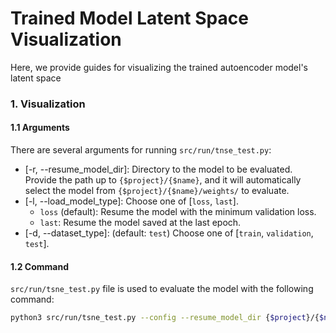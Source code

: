 # Trained Model Latent Space Visualization
Here, we provide guides for visualizing the trained autoencoder model's latent space

### 1. Visualization
#### 1.1 Arguments
There are several arguments for running `src/run/tnse_test.py`:
* [-r, --resume_model_dir]: Directory to the model to be evaluated. Provide the path up to `{$project}/{$name}`, and it will automatically select the model from `{$project}/{$name}/weights/` to evaluate.
* [-l, --load_model_type]: Choose one of [`loss`, `last`].
    * `loss` (default): Resume the model with the minimum validation loss.
    * `last`: Resume the model saved at the last epoch.
* [-d, --dataset_type]: (default: `test`) Choose one of [`train`, `validation`, `test`].


#### 1.2 Command
`src/run/tsne_test.py` file is used to evaluate the model with the following command:
```bash
python3 src/run/tsne_test.py --config --resume_model_dir {$project}/{$name}
```
